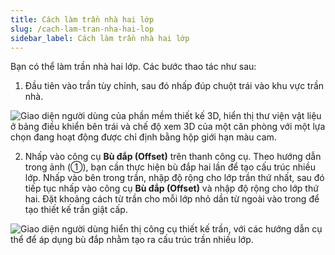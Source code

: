 ```yaml
---
title: Cách làm trần nhà hai lớp
slug: /cach-lam-tran-nha-hai-lop
sidebar_label: Cách làm trần nhà hai lớp
---
```


Bạn có thể làm trần nhà hai lớp. Các bước thao tác như sau:

1. Đầu tiên vào trần tùy chỉnh, sau đó nhấp đúp chuột trái vào khu vực trần nhà.

![Giao diện người dùng của phần mềm thiết kế 3D, hiển thị thư viện vật liệu ở bảng điều khiển bên trái và chế độ xem 3D của một căn phòng với một lựa chọn đang hoạt động được chỉ định bằng hộp giới hạn màu cam.](https://storage.googleapis.com/jegavn_kb/image_jegavn/786.1.png)

2. Nhấp vào công cụ **Bù đắp (Offset)** trên thanh công cụ. Theo hướng dẫn trong ảnh (①), bạn cần thực hiện bù đắp hai lần để tạo cấu trúc nhiều lớp. Nhấp vào bên trong trần, nhập độ rộng cho lớp trần thứ nhất, sau đó tiếp tục nhấp vào công cụ **Bù đắp (Offset)** và nhập độ rộng cho lớp thứ hai. Đặt khoảng cách từ trần cho mỗi lớp nhỏ dần từ ngoài vào trong để tạo thiết kế trần giật cấp.

![Giao diện người dùng hiển thị công cụ thiết kế trần, với các hướng dẫn cụ thể để áp dụng bù đắp nhằm tạo ra cấu trúc trần nhiều lớp.](https://storage.googleapis.com/jegavn_kb/image_jegavn/786.2.png)